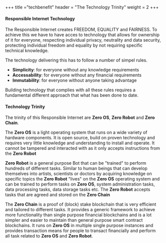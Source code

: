 +++
title ="techbenefit"
header = "The Technology Trinity"
weight = 2
+++



#### Responsible Internet Technology 

The Responsible Internet creates FREEDOM, EQUALITY and FAIRNESS.  To achieve this we have to have acces to technology that allows for ownership of it for everyone, respecting individual privacy, neutrality and data security, protecting individual freedom and equality by not requiring specific technical knowledge.

The technology delivering this has to follow a number of simpel rules.  
- **Simplicity**: for everyone without any knowledge requirements
- **Accessability**: for everyone without any financial requirements
- **Immutability**: for everyone without anyone taking advantage

Building technology that complies with all these rules requires a fundamental different approach that what has been done to date.

#### Technology Trinity

The trinity of this Responsible Internet are **Zero OS**, **Zero Robot** and **Zero Chain**.

The **Zero OS** is a light operating system that runs on a wide variety of hardware components. It is open source, build on proven technology and requires very little knowledge and understanding to install and operate.  It cannot be tampered and interacted with as it only accepts instructions from the **Zero Robot**

**Zero Robot** is a general purpose Bot that can be "trained" to perform hundreds of different tasks.  Similar to human beings that can develop themselves into artists, scientists or doctors by acquiring knowledge on specific topics the **Zero Robot** "lives" on the **Zero OS** operating system and can be trained to perform tasks on **Zero OS**, system administration tasks, data processing tasks, data storage tasks etc.  The **Zero Robot** accepts tasks that are agreed and stored on the **Zero Chain**

The **Zero Chain** is a proof of (block) stake blockchain that is very efficient and tailored to different tasks.  It provides a generic framework to achieve more functionality than single purpose financial blockchains and is a lot simpler and easier to maintain than general purpose smart contract blockchains.  It runs on **Zero OS** in multiple single purpose instances and provides transaction means for people to transact financially and perform all task related to **Zero OS** and **Zero Robot**.

